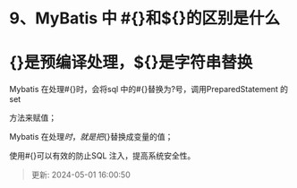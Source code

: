 # 9、MyBatis 中 #{}和${}的区别是什么

# {}是预编译处理，${}是字符串替换

Mybatis 在处理#{}时，会将sql 中的#{}替换为?号，调用PreparedStatement 的set

方法来赋值；

Mybatis 在处理${}时，就是把${}替换成变量的值；

使用#{}可以有效的防止SQL 注入，提高系统安全性。

> 更新: 2024-05-01 16:00:50  
